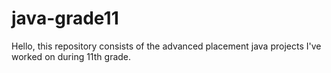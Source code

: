 # java-grade11

Hello, this repository consists of the advanced placement java projects I've worked on during 11th grade.
